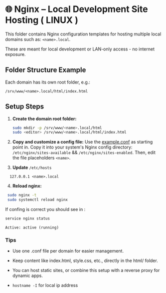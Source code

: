 # 🌐 Nginx – Local Development Site Hosting ( LINUX )

This folder contains Nginx configuration templates for hosting multiple local domains such as: `<name>.local`.

These are meant for local development or LAN-only access - no internet exposure.

## Folder Structure Example

Each domain has its own root folder, e.g.:

`/srv/www/<name>.local/html/index.html`

## Setup Steps

1. **Create the domain root folder:**

   ```bash
   sudo mkdir -p /srv/www/<name>.local/html
   sudo <editor> /srv/www/<name>.local/html/index.html
   ```

2. **Copy and customize a config file:**
   Use the [example.conf](example.conf) as starting point in. Copy it into your system's Nginx config directory:
   `/etc/nginx/sites-available` && `/etc/nginx/sites-enabled`. Then, edit the file placeholders `<name>`.

3. **Update** `/etc/hosts`

```hosts
  127.0.0.1 <name>.local
```

4. **Reload nginx:**

```bash
 sudo nginx -t
 sudo systemctl reload nginx
```

If confing is correct you should see in :

```bash
service nginx status
```

`Active: active (running)`

### Tips

- Use one .conf file per domain for easier management.

- Keep content like index.html, style.css, etc., directly in the html/ folder.

- You can host static sites, or combine this setup with a reverse proxy for dynamic apps.

- `hostname -I` for local ip address
